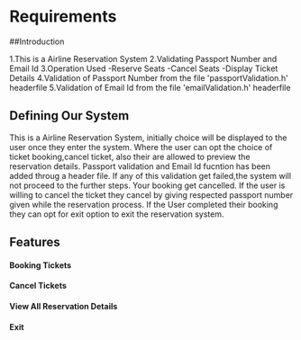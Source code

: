 # Requirements

##Introduction

1.This is a Airline Reservation System
2.Validating Passport Number and Email Id
3.Operation Used
  -Reserve Seats
  -Cancel Seats
  -Display Ticket Details
4.Validation of Passport Number from the file 'passportValidation.h' headerfile
5.Validation of Email Id from the file 'emailValidation.h' headerfile


## Defining Our System
 
 This is a Airline Reservation System, initially choice will be displayed to the user once they enter the system. Where the user can opt the choice of ticket booking,cancel ticket, also their are allowed to preview the reservation details. Passport validation and Email Id fucntion has been added throug a header file. If any of this validation get failed,the system will not proceed to the further steps. Your booking get cancelled. If the user is willing to cancel the ticket they cancel by giving respected passport number given while the reservation process. If the User completed their booking they can opt for exit option to exit the reservation system.


## Features
  
#### Booking Tickets
#### Cancel Tickets
#### View All Reservation Details
#### Exit
  
  
